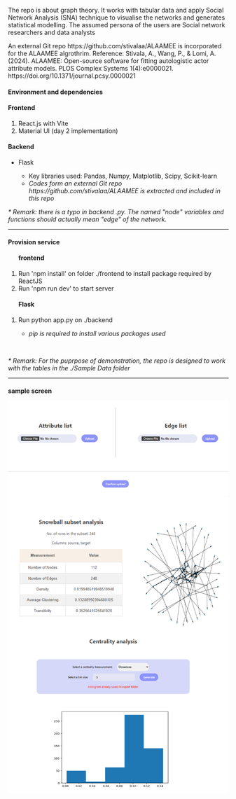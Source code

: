 <p>The repo is about graph theory. It works with tabular data and apply Social Network Analysis (SNA) technique to visualise the networks and generates statistical modelling. The assumed persona of the users are Social network researchers and data analysts</p>
<p>An external Git repo https://github.com/stivalaa/ALAAMEE is incorporated for the ALAAMEE algrothrim. Reference: Stivala, A., Wang, P., & Lomi, A. (2024). ALAAMEE: Open-source software for fitting autologistic actor attribute models. PLOS Complex Systems 1(4):e0000021. https://doi.org/10.1371/journal.pcsy.0000021</p>

<h4>Environment and dependencies</h4>
<h4>Frontend</h4>
<ol>
  <li>React.js with Vite</li>
  <li>Material UI (day 2 implementation)</li>
</ol>
<h4>Backend</h4>
<ul>
  <li>Flask</li>
  <ul>
    <li>Key libraries used: Pandas, Numpy, Matplotlib, Scipy, Scikit-learn</li>
    <li><em>Codes form an external Git repo https://github.com/stivalaa/ALAAMEE is extracted and included in this repo</em></li>
  </ul>
</ul>
<p><em>* Remark: there is a typo in backend .py. The named "node" variables and functions should actually mean "edge" of the network.</em></p>
<hr>
<h4>Provision service</h4>
<ol>
  <h4>frontend</h4>
  <li>Run 'npm install' on folder ./frontend to install package required by ReactJS</li>
  <li>Run 'npm run dev' to start server</li>
</ol>
<ol>
  <h4>Flask</h4>
  <li>Run python app.py on ./backend</li>
  <ul>
    <li><em>pip is required to install various packages used</em></li>
  </ul>
</ol>
<br>
<p><em>* Remark: For the puprpose of demonstration, the repo is designed to work with the tables in the ./Sample Data folder</em>
<hr>
<h4>sample screen</p>
<img src='https://raw.githubusercontent.com/ian-init/desktop-application-with-Flask-and-ReactJS/refs/heads/main/frontend/src/assets/sample%20screenshot/data%20input.jpg'>
<img src='https://raw.githubusercontent.com/ian-init/desktop-application-with-Flask-and-ReactJS/refs/heads/main/frontend/src/assets/sample%20screenshot/data_visualization.png'>
